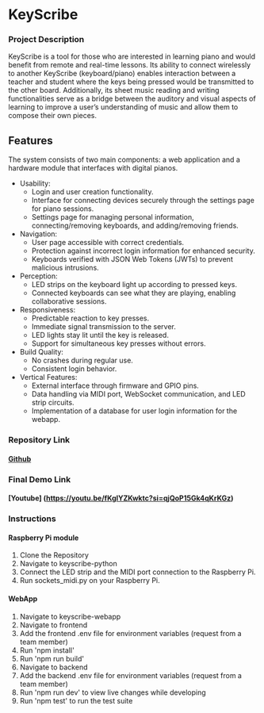 # KeyScribe

### Project Description
KeyScribe is a tool for those who are interested in learning piano and would benefit from remote and real-time lessons. Its ability to connect wirelessly to another KeyScribe (keyboard/piano) enables interaction between a teacher and student where the keys being pressed would be transmitted to the other board. Additionally, its sheet music reading and writing functionalities serve as a bridge between the auditory and visual aspects of learning to improve a user’s understanding of music and allow them to compose their own pieces.

## Features
The system consists of two main components: a web application and a hardware module that interfaces with digital pianos.
- Usability:
  * Login and user creation functionality.
  * Interface for connecting devices securely through the settings page for piano sessions.
  * Settings page for managing personal information, connecting/removing keyboards, and adding/removing friends.
- Navigation:
  * User page accessible with correct credentials.
  * Protection against incorrect login information for enhanced security.
  * Keyboards verified with JSON Web Tokens (JWTs) to prevent malicious intrusions.
- Perception:
  * LED strips on the keyboard light up according to pressed keys.
  * Connected keyboards can see what they are playing, enabling collaborative sessions.
- Responsiveness:
  * Predictable reaction to key presses.
  * Immediate signal transmission to the server.
  * LED lights stay lit until the key is released.
  * Support for simultaneous key presses without errors.
- Build Quality:
  * No crashes during regular use.
  * Consistent login behavior.
- Vertical Features:
  * External interface through firmware and GPIO pins.
  * Data handling via MIDI port, WebSocket communication, and LED strip circuits.
  * Implementation of a database for user login information for the webapp.


### Repository Link
#### [Github](https://github.com/KeyScribe)

### Final Demo Link
#### [Youtube] (https://youtu.be/fKgIYZKwktc?si=qjQoP15Gk4qKrKGz)

### Instructions
#### Raspberry Pi module
1. Clone the Repository
2. Navigate to keyscribe-python
3. Connect the LED strip and the MIDI port connection to the Raspberry Pi.
4. Run sockets_midi.py on your Raspberry Pi.
  
#### WebApp
1. Navigate to keyscribe-webapp
2. Navigate to frontend
3. Add the frontend .env file for environment variables (request from a team member)
4. Run 'npm install'
5. Run 'npm run build'
6. Navigate to backend
7. Add the backend .env file for environment variables (request from a team member)
8. Run 'npm run dev' to view live changes while developing
9. Run 'npm test' to run the test suite
